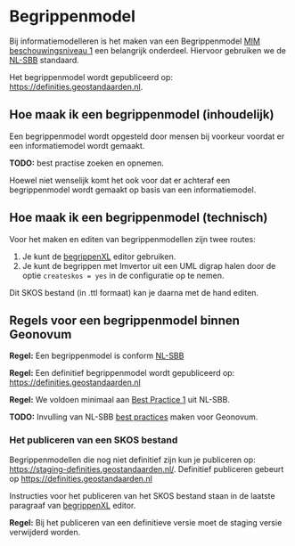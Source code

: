 # Begrippenmodel

Bij informatiemodelleren is het maken van een Begrippenmodel [MIM beschouwingsniveau 1](https://docs.geostandaarden.nl/mim/mim/#beschouwingsniveau-1-model-van-begrippen) een belangrijk onderdeel. Hiervoor gebruiken we de [NL-SBB](https://docs.geostandaarden.nl/nl-sbb/nl-sbb/) standaard.

Het begrippenmodel wordt gepubliceerd op: <https://definities.geostandaarden.nl>. 

## Hoe maak ik een begrippenmodel (inhoudelijk)

Een begrippenmodel wordt opgesteld door mensen bij voorkeur voordat er een informatiemodel wordt gemaakt.

**TODO:** best practise zoeken en opnemen.

Hoewel niet wenselijk komt het ook voor dat er achteraf een begrippenmodel wordt gemaakt op basis van een informatiemodel.


## Hoe maak ik een begrippenmodel (technisch)

Voor het maken en editen van begrippenmodellen zijn twee routes:

1. Je kunt de [begrippenXL](begrippenXL.md) editor gebruiken.
2. Je kunt de begrippen met Imvertor uit een UML digrap halen door de optie `createskos = yes` in de configuratie op te nemen.

Dit SKOS bestand (in .ttl formaat) kan je daarna met de hand editen.

## Regels voor een begrippenmodel binnen Geonovum

**Regel:** Een begrippenmodel is conform [NL-SBB](https://docs.geostandaarden.nl/nl-sbb/nl-sbb/)

**Regel:** Een definitief begrippenmodel wordt gepubliceerd op: <https://definities.geostandaarden.nl>

**Regel:** We voldoen minimaal aan [Best Practice 1](https://docs.geostandaarden.nl/nl-sbb/nl-sbb/#bp-gangbare-conventies-voor-het-beschrijven-van-termen-voorkeurstermen-alternatieve-termen-zijn) uit NL-SBB.

**TODO:** Invulling van NL-SBB [best practices](https://docs.geostandaarden.nl/nl-sbb/nl-sbb/#H5) maken voor Geonovum.

### Het publiceren van een SKOS bestand

Begrippenmodellen die nog niet definitief zijn kun je publiceren op: <https://staging-definities.geostandaarden.nl/>.
Definitief publiceren gebeurt op <https://definities.geostandaarden.nl>

Instructies voor het publiceren van het SKOS bestand staan in de laatste paragraaf van [begrippenXL](begrippenXL.md) editor.

**Regel:** Bij het publiceren van een definitieve versie moet de staging versie verwijderd worden.